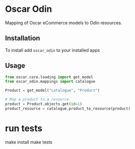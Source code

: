 # Oscar Odin

Mapping of Oscar eCommerce models to Odin resources.

## Installation

To install add `oscar_odin` to your installed apps

## Usage

```python
from oscar.core.loading import get_model
from oscar_odin.mappings import catalogue

Product = get_model("catalogue", "Product")

# Map a product to a resource.
product = Product.objects.get(id=1)
product_resource = catalogue.product_to_resource(product)
```

# run tests

make install
make tests